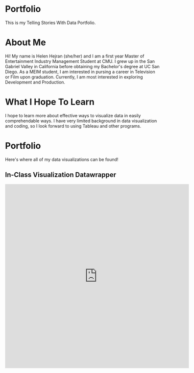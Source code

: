 # Portfolio
This is my Telling Stories With Data Portfolio.

# About Me
Hi! My name is Helen Hejran (she/her) and I am a first year Master of Entertainment Industry Management Student at CMU. I grew up in the San Gabriel Valley in California before obtaining my Bachelor's degree at UC San Diego. 
As a MEIM student, I am interested in pursing a career in Television or Film upon graduation. Currently, I am most interested in exploring Development and Production.

# What I Hope To Learn
I hope to learn more about effective ways to visualize data in easily comprehendable ways. I have very limited background in data visualization and coding, so I look forward to using Tableau and other programs.

# Portfolio
Here's where all of my data visualizations can be found!

## In-Class Visualization Datawrapper

<iframe title="Pension Spending High in Brazil" aria-label="chart" id="datawrapper-chart-iXR5J" src="https://datawrapper.dwcdn.net/iXR5J/1/" scrolling="no" frameborder="0" style="border: none;" width="600" height="600"></iframe>

 
